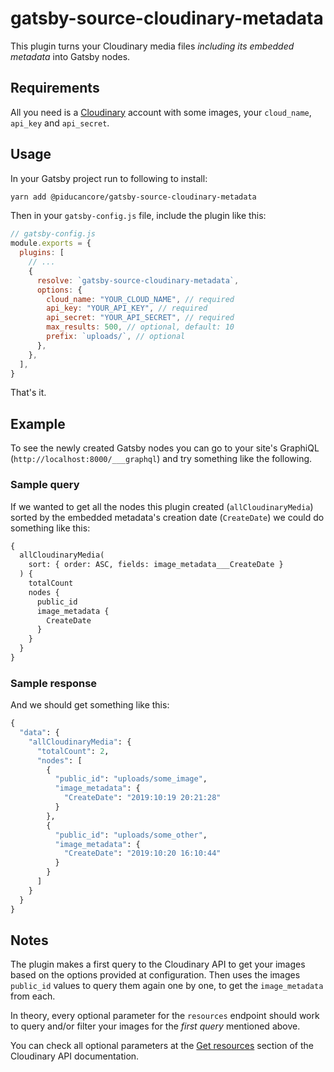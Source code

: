 # gatsby-source-cloudinary-metadata

This plugin turns your Cloudinary media files _including its embedded metadata_ into Gatsby nodes.

## Requirements

All you need is a [Cloudinary](https://www.cloudinary.com) account with some images, your `cloud_name`, `api_key` and `api_secret`.

## Usage

In your Gatsby project run to following to install:

```bash
yarn add @piducancore/gatsby-source-cloudinary-metadata
```

Then in your `gatsby-config.js` file, include the plugin like this:

```js
// gatsby-config.js
module.exports = {
  plugins: [
    // ...
    {
      resolve: `gatsby-source-cloudinary-metadata`,
      options: {
        cloud_name: "YOUR_CLOUD_NAME", // required
        api_key: "YOUR_API_KEY", // required
        api_secret: "YOUR_API_SECRET", // required
        max_results: 500, // optional, default: 10
        prefix: `uploads/`, // optional
      },
    },
  ],
}
```

That's it.

## Example

To see the newly created Gatsby nodes you can go to your site's GraphiQL (`http://localhost:8000/___graphql`) and try something like the following.

### Sample query

If we wanted to get all the nodes this plugin created (`allCloudinaryMedia`) sorted by the embedded metadata's creation date (`CreateDate`) we could do something like this:

```graphql
{
  allCloudinaryMedia(
    sort: { order: ASC, fields: image_metadata___CreateDate }
  ) {
    totalCount
    nodes {
      public_id
      image_metadata {
        CreateDate
      }
    }
  }
}
```

### Sample response

And we should get something like this:

```graphql
{
  "data": {
    "allCloudinaryMedia": {
      "totalCount": 2,
      "nodes": [
        {
          "public_id": "uploads/some_image",
          "image_metadata": {
            "CreateDate": "2019:10:19 20:21:28"
          }
        },
        {
          "public_id": "uploads/some_other",
          "image_metadata": {
            "CreateDate": "2019:10:20 16:10:44"
          }
        }
      ]
    }
  }
}
```

## Notes

The plugin makes a first query to the Cloudinary API to get your images based on the options provided at configuration. Then uses the images `public_id` values to query them again one by one, to get the `image_metadata` from each.

In theory, every optional parameter for the `resources` endpoint should work to query and/or filter your images for the _first query_ mentioned above.

You can check all optional parameters at the [Get resources](https://cloudinary.com/documentation/admin_api#get_resources) section of the Cloudinary API documentation.
